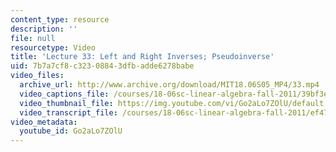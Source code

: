 ```yaml
---
content_type: resource
description: ''
file: null
resourcetype: Video
title: 'Lecture 33: Left and Right Inverses; Pseudoinverse'
uid: 7b7a7cf8-c323-0884-3dfb-adde6278babe
video_files:
  archive_url: http://www.archive.org/download/MIT18.06S05_MP4/33.mp4
  video_captions_file: /courses/18-06sc-linear-algebra-fall-2011/39bf3ee1ebc55446b117cea29e8f9e9f_Go2aLo7ZOlU.vtt
  video_thumbnail_file: https://img.youtube.com/vi/Go2aLo7ZOlU/default.jpg
  video_transcript_file: /courses/18-06sc-linear-algebra-fall-2011/ef47fdd70952bd981a883c20138e03c4_Go2aLo7ZOlU.pdf
video_metadata:
  youtube_id: Go2aLo7ZOlU
---
```

